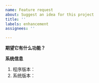 ```yaml
---
name: Feature request
about: Suggest an idea for this project
title: ''
labels: enhancement
assignees: ''

---
```


**期望它有什么功能？**


**系统信息**
1. 程序版本：
2. 系统版本：

